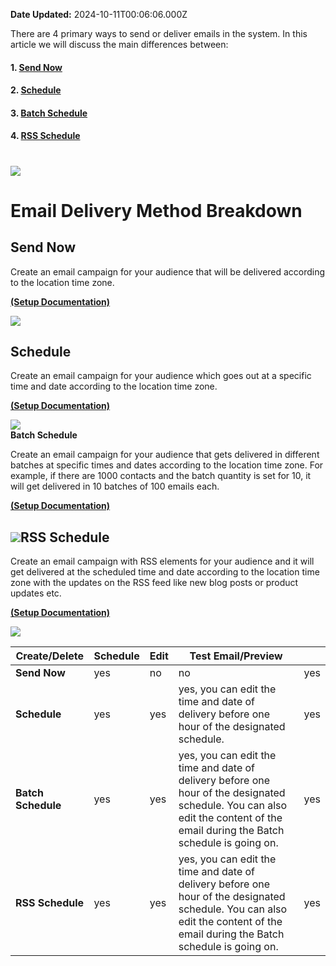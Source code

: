 **Date Updated:** 2024-10-11T00:06:06.000Z

There are 4 primary ways to send or deliver emails in the system. In this article we will discuss the main differences between:

  
#### 1\. [Send Now](#Send-Now%C2%A0)

#### 2\. [Schedule](#Simple-Schedule%C2%A0)

#### 3\. [Batch Schedule ](#Batch-Schedule%C2%A0)

#### 4\. [RSS Schedule](#RSS-Schedule)

  
# ![](https://s3.amazonaws.com/cdn.freshdesk.com/data/helpdesk/attachments/production/155033849779/original/gF_WSmdILOrhr3lhM8ruU9zKl-I0ESbF_A.png?1727768584)

  
# **Email Delivery Method Breakdown**

  
## **Send Now**

Create an email campaign for your audience that will be delivered according to the location time zone.

  
**[(Setup Documentation)](https://help.gohighlevel.com/en/support/solutions/articles/48001215263)**

  
![](https://s3.amazonaws.com/cdn.freshdesk.com/data/helpdesk/attachments/production/155033849839/original/JKyv_gdqVXa4XH96uQkz1Aga_-CLVMAdxg.png?1727768658)

## **Schedule** 

Create an email campaign for your audience which goes out at a specific time and date according to the location time zone.  
  
**[(Setup Documentation)](https://help.gohighlevel.com/en/support/solutions/articles/48001215263)**

  
![](https://s3.amazonaws.com/cdn.freshdesk.com/data/helpdesk/attachments/production/155033849969/original/1yZDTdgdU2ssWZUUPv5ZVkhl-jmgCy__iw.png?1727768747)  
**Batch Schedule** 

Create an email campaign for your audience that gets delivered in different batches at specific times and dates according to the location time zone. For example, if there are 1000 contacts and the batch quantity is set for 10, it will get delivered in 10 batches of 100 emails each.

  
[**(Setup Documentation)**](https://help.gohighlevel.com/en/support/solutions/articles/48001215379)

## ![](https://s3.amazonaws.com/cdn.freshdesk.com/data/helpdesk/attachments/production/155034129118/original/S1DZO6ucBoMNEFxc2kaZfSlNU4ocj0-ugw.png?1728058403)**RSS Schedule**

Create an email campaign with RSS elements for your audience and it will get delivered at the scheduled time and date according to the location time zone with the updates on the RSS feed like new blog posts or product updates etc.

  
[**(Setup Documentation)**](https://help.gohighlevel.com/en/support/solutions/articles/48001201780)

  
**![](https://s3.amazonaws.com/cdn.freshdesk.com/data/helpdesk/attachments/production/155034129130/original/tW5nvCBCPWsZpN8vqJvf6THOXBBBKx1ERQ.png?1728058417)**  
  
  
| **Create/Delete**  | **Schedule** | **Edit** | **Test Email/Preview**                                                                                                                                                        |     |
| ------------------ | ------------ | -------- | ----------------------------------------------------------------------------------------------------------------------------------------------------------------------------- | --- |
| **Send Now**       | yes          | no       | no                                                                                                                                                                            | yes |
| **Schedule**       | yes          | yes      | yes, you can edit the time and date of delivery before one hour of the designated schedule.                                                                                   | yes |
| **Batch Schedule** | yes          | yes      | yes, you can edit the time and date of delivery before one hour of the designated schedule. You can also edit the content of the email during the Batch schedule is going on. | yes |
| **RSS Schedule**   | yes          | yes      | yes, you can edit the time and date of delivery before one hour of the designated schedule. You can also edit the content of the email during the Batch schedule is going on. | yes |

#   